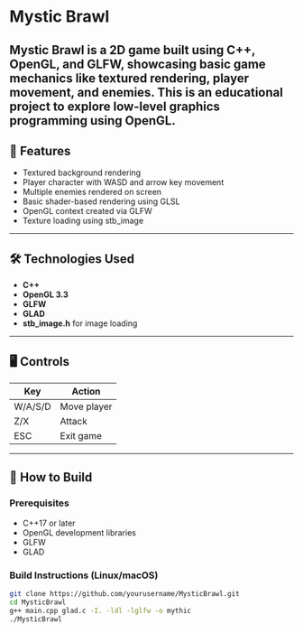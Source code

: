 # Mystic Brawl

**Mystic Brawl** is a 2D game built using **C++**, **OpenGL**, and **GLFW**, showcasing basic game mechanics like textured rendering, player movement, and enemies. This is an educational project to explore low-level graphics programming using OpenGL.
---

## 🚀 Features

- Textured background rendering
- Player character with WASD and arrow key movement
- Multiple enemies rendered on screen
- Basic shader-based rendering using GLSL
- OpenGL context created via GLFW
- Texture loading using stb_image

---

## 🛠️ Technologies Used

- **C++**
- **OpenGL 3.3**
- **GLFW**
- **GLAD**
- **stb_image.h** for image loading

---

## 🖥️ Controls

| Key      | Action          |
|----------|-----------------|
| W/A/S/D  | Move player     |
| Z/X    | Attack          |
| ESC      | Exit game       |

---

## 🧩 How to Build

### Prerequisites

- C++17 or later
- OpenGL development libraries
- GLFW
- GLAD

### Build Instructions (Linux/macOS)

```bash
git clone https://github.com/yourusername/MysticBrawl.git
cd MysticBrawl
g++ main.cpp glad.c -I. -ldl -lglfw -o mythic
./MysticBrawl
